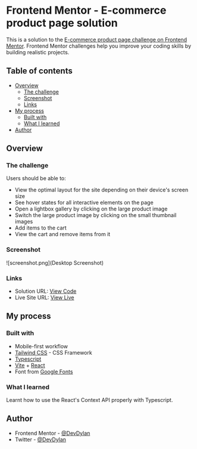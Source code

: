 # Frontend Mentor - E-commerce product page solution

This is a solution to the [E-commerce product page challenge on Frontend Mentor](https://www.frontendmentor.io/challenges/ecommerce-product-page-UPsZ9MJp6). Frontend Mentor challenges help you improve your coding skills by building realistic projects.

## Table of contents

- [Overview](#overview)
  - [The challenge](#the-challenge)
  - [Screenshot](#screenshot)
  - [Links](#links)
- [My process](#my-process)
  - [Built with](#built-with)
  - [What I learned](#what-i-learned)
- [Author](#author)

## Overview

### The challenge

Users should be able to:

- View the optimal layout for the site depending on their device's screen size
- See hover states for all interactive elements on the page
- Open a lightbox gallery by clicking on the large product image
- Switch the large product image by clicking on the small thumbnail images
- Add items to the cart
- View the cart and remove items from it

### Screenshot

![screenshot.png](Desktop Screenshot)

### Links

- Solution URL: [View Code](https://github.com/Dev-Dylann/ecommerce-product-page)
- Live Site URL: [View Live](https://devdylann-ecommerce-product-page.netlify.app)

## My process

### Built with

- Mobile-first workflow
- [Tailwind CSS](https://tailwindcss.com/) - CSS Framework
- [Typescript](https://www.typescriptlang.org/)
- [Vite](https://vitejs.dev/) + [React](https://reactjs.org/)
- Font from [Google Fonts](https://fonts.google.com/)

### What I learned

Learnt how to use the React's Context API properly with Typescript.

## Author

- Frontend Mentor - [@DevDylan](https://www.frontendmentor.io/profile/Dev-Dylann)
- Twitter - [@DevDylan](https://twitter.com/TunmiseTubi)
